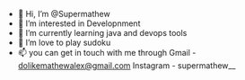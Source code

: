 - 👋 Hi, I’m @Supermathew
- 👀 I’m interested in Developnment
- 🌱 I’m currently learning java and devops tools
- 💞️ I’m love to play sudoku
- 📫 you can get in touch with me through 
Gmail - dolikemathewalex@gmail.com
Instagram - supermathew__


<!---
Supermathew/Supermathew is a ✨ special ✨ repository because its `README.md` (this file) appears on your GitHub profile.
You can click the Preview link to take a look at your changes.
--->
